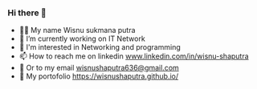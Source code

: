 ### Hi there 👋

- 🙋‍♂️ My name Wisnu sukmana putra
- 🔭 I’m currently working on IT Network
- 👀 I'm interested in Networking and programming
- 📫 How to reach me on linkedin www.linkedin.com/in/wisnu-shaputra
- 📧 Or to my email wisnushaputra636@gmail.com
- 📑 My portofolio https://wisnushaputra.github.io/



